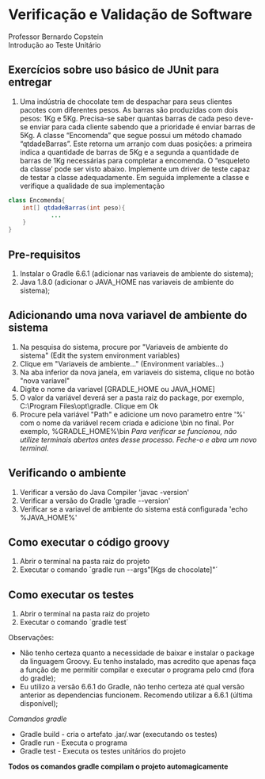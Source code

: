 # Verificação e Validação de Software
Professor Bernardo Copstein  
Introdução ao Teste Unitário
## Exercícios sobre uso básico de JUnit para entregar

1. Uma  indústria  de  chocolate  tem  de  despachar  para  seus  clientes  pacotes  com  diferentes pesos.  As  barras  são  produzidas  com  dois  pesos:  1Kg  e  5Kg.  Precisa-se  saber  quantas barras  de  cada  peso  deve-se  enviar  para  cada  cliente  sabendo  que  a  prioridade  é  enviar barras  de  5Kg.  A  classe  “Encomenda”  que  segue  possui  um  método  chamado “qtdadeBarras”.  Este  retorna  um  arranjo  com  duas  posições:  a  primeira  indica  a quantidade  de  barras  de  5Kg  e  a  segunda  a  quantidade  de  barras  de  1Kg  necessárias para  completar  a  encomenda.  O  “esqueleto  da  classe’  pode  ser  visto  abaixo. Implemente  um  driver  de  teste  capaz  de  testar  a  classe  adequadamente.  Em  seguida implemente a classe e verifique a qualidade de sua implementação

~~~Java
class Encomenda{
	int[] qtdadeBarras(int peso){
			...
	}
}
~~~

## Pre-requisitos
1. Instalar o Gradle 6.6.1 (adicionar nas variaveis de ambiente do sistema);
2. Java 1.8.0 (adicionar o JAVA_HOME nas variaveis de ambiente do sistema);

## Adicionando uma nova variavel de ambiente do sistema
1. Na pesquisa do sistema, procure por "Variaveis de ambiente do sistema" (Edit the system environment variables)
2. Clique em "Variaveis de ambiente..." (Environment variables...)
3. Na aba inferior da nova janela, em variaveis do sistema, clique no botão "nova variavel"
4. Digite o nome da variavel [GRADLE_HOME ou JAVA_HOME]
5. O valor da variável deverá ser a pasta raiz do package, por exemplo, C:\Program Files\opt\gradle. Clique em Ok
6. Procure pela variável "Path" e adicione um novo parametro entre '%' com o nome da variável recem criada e adicione \bin no final. Por exemplo, %GRADLE_HOME%\bin
*Para verificar se funcionou, não utilize terminais abertos antes desse processo. Feche-o e abra um novo terminal.*

## Verificando o ambiente
1. Verificar a versão do Java Compiler 'javac -version'
2. Verificar a versão do Gradle 'gradle --version'
3. Verificar se a variavel de ambiente do sistema está configurada 'echo %JAVA_HOME%'

## Como executar o código groovy
1. Abrir o terminal na pasta raiz do projeto
2. Executar o comando ´gradle run --args"[Kgs de chocolate]"´

## Como executar os testes
1. Abrir o terminal na pasta raiz do projeto
2. Executar o comando ´gradle test´

Observações:
* Não tenho certeza quanto a necessidade de baixar e instalar o package da linguagem Groovy. Eu tenho instalado, mas acredito que apenas faça a função de me permitir compilar e executar o programa pelo cmd (fora do gradle);
* Eu utilizo a versão 6.6.1 do Gradle, não tenho certeza até qual versão anterior as dependencias funcionem. Recomendo utilizar a 6.6.1 (última disponível);

*Comandos gradle*
* Gradle build - cria o artefato .jar/.war (executando os testes)
* Gradle run - Executa o programa
* Gradle test - Executa os testes unitários do projeto

**Todos os comandos gradle compilam o projeto automagicamente**